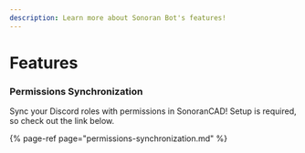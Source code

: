 ```yaml
---
description: Learn more about Sonoran Bot's features!
---
```


# Features

### Permissions Synchronization

Sync your Discord roles with permissions in SonoranCAD! Setup is required, so check out the link below.

{% page-ref page="permissions-synchronization.md" %}



